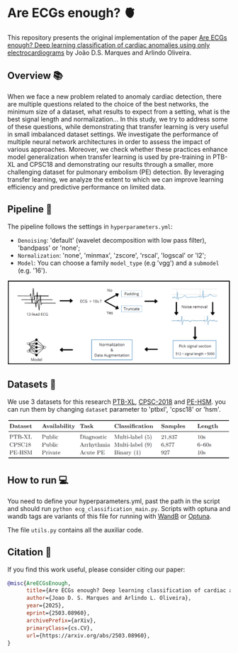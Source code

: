 # Are ECGs enough? 🫀
This repository presents the original implementation of the paper [Are ECGs enough? Deep learning classification of cardiac anomalies using only electrocardiograms](https://doi.org/10.48550/arXiv.2503.08960) by João D.S. Marques and Arlindo Oliveira.

## Overview 📚
When we face a new problem related to anomaly cardiac detection, there are multiple questions related to the choice of the best networks, the minimum size of a dataset, what results to expect from a setting, what is the best signal length and normalization... In this study, we try to address some of these questions, while demonstrating that transfer learning is very useful in small imbalanced dataset settings. We investigate the performance of multiple neural network architectures in order to assess the impact of various approaches. Moreover, we check whether these practices enhance model generalization when transfer learning is used by pre-training in PTB-XL and CPSC18 and demonstrating our results through a smaller, more challenging dataset for pulmonary embolism (PE) detection. By leveraging transfer learning, we analyze the extent to which we can improve learning efficiency and predictive performance on limited data. 

## Pipeline 🧪

The pipeline follows the settings in `hyperparameters.yml`: 
- `Denoising`: 'default' (wavelet decomposition with low pass filter), 'bandpass' or 'none';
- `Normalization`: 'none', 'minmax', 'zscore', 'rscal', 'logscal' or 'l2';
- `Model`: You can choose a family `model_type` (e.g 'vgg') and a `submodel` (e.g. '16').

![GitHub Logo](images/pipeline.png)

## Datasets 📝

We use 3 datasets for this research [PTB-XL](https://physionet.org/content/ptb-xl/1.0.3/), [CPSC-2018](http://2018.icbeb.org/Challenge.html) and [PE-HSM](https://doi.org/10.1016/j.repc.2023.03.016). you can run them by changing `dataset` parameter to 'ptbxl', 'cpsc18' or 'hsm'.

![GitHub Logo](images/datasets.png)

## How to run 💻

You need to define your hyperparameters.yml, past the path in the script and should run `python ecg_classification_main.py`. Scripts with optuna and wandb tags are variants of this file for running with [WandB](https://wandb.ai) or [Optuna](https://optuna.org/).

The file `utils.py` contains all the auxiliar code.

## Citation 💬
If you find this work useful, please consider citing our paper:

```bibtex
@misc{AreECGsEnough,
      title={Are ECGs enough? Deep learning classification of cardiac anomalies using only electrocardiograms}, 
      author={Joao D. S. Marques and Arlindo L. Oliveira},
      year={2025},
      eprint={2503.08960},
      archivePrefix={arXiv},
      primaryClass={cs.CV},
      url={https://arxiv.org/abs/2503.08960}, 
}
```




